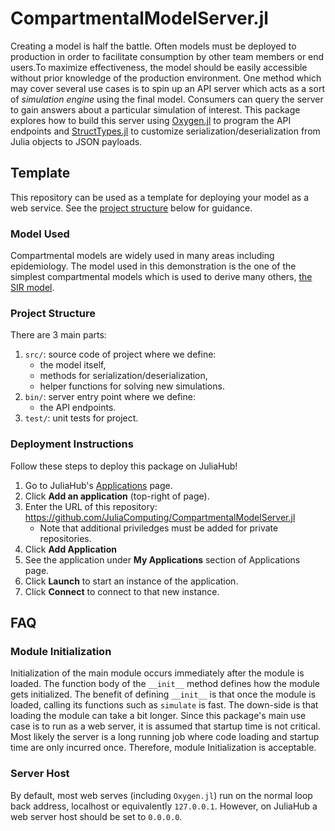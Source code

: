 # CompartmentalModelServer.jl

Creating a model is half the battle. Often models must be deployed to production
in order to facilitate consumption by other team members or end users.To
maximize effectiveness, the model should be easily accessible without prior
knowledge of the production environment. One method which may cover several use
cases is to spin up an API server which acts as a sort of _simulation engine_
using the final model. Consumers can query the server to gain answers about a
particular simulation of interest. This package explores how to build this
server using [Oxygen.jl](https://ndortega.github.io/Oxygen.jl/stable/)
to program the API endpoints and
[StructTypes.jl](https://juliadata.github.io/StructTypes.jl/stable/)
to customize serialization/deserialization from Julia objects to JSON payloads.

## Template

This repository can be used as a template for deploying your model as a web
service. See the [project structure](#project-structure) below for guidance.

### Model Used

Compartmental models are widely used in many areas including epidemiology. The
model used in this demonstration is the one of the simplest compartmental models
which is used to derive many others, [the SIR
model](https://en.wik_models_in_epidemiology).

### Project Structure

There are 3 main parts:

1. `src/`: source code of project where we define:
    - the model itself,
    - methods for serialization/deserialization,
    - helper functions for solving new simulations.
1. `bin/`: server entry point where we define:
    - the API endpoints.
1. `test/`: unit tests for project.

### Deployment Instructions

Follow these steps to deploy this package on JuliaHub!

1. Go to JuliaHub's [Applications](https://juliahub.com/ui/Applications) page.
1. Click **Add an application** (top-right of page).
1. Enter the URL of this repository:
    <https://github.com/JuliaComputing/CompartmentalModelServer.jl>
    - Note that additional priviledges must be added for private repositories.
1. Click **Add Application**
1. See the application under **My Applications** section of Applications page.
1. Click **Launch** to start an instance of the application.
1. Click **Connect** to connect to that new instance.

## FAQ

### Module Initialization

Initialization of the main module occurs immediately after the module is loaded.
The function body of the `__init__` method defines how the module gets
initialized. The benefit of defining `__init__` is that once the module is
loaded, calling its functions such as `simulate` is fast. The down-side is that
loading the module can take a bit longer. Since this package's main use case is
to run as a web server, it is assumed that startup time is not critical. Most
likely the server is a long running job where code loading and startup time are
only incurred once. Therefore, module Initialization is acceptable.

### Server Host

By default, most web serves (including `Oxygen.jl`) run on the normal loop back
address, localhost or equivalently `127.0.0.1`. However, on JuliaHub a web
server host should be set to `0.0.0.0`.
